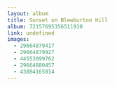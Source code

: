 ```yaml
---
layout: album
title: Sunset on Blewburton Hill
album: 72157695356511910
link: undefined
images:
  - 29664879417
  - 29664879927
  - 44553099762
  - 29664880457
  - 43884165014
---
```


